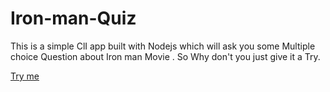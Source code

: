 # Iron-man-Quiz
This is a simple ClI app built with Nodejs which will ask you some Multiple choice Question about Iron man Movie  .  So Why don't you just give it a Try.

[Try me](https://replit.com/@pratyushkiranro/Iron-man-Quiz?embed=1output=1#index.js)
